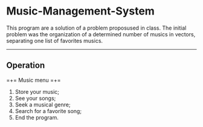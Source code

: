 # Music-Management-System
This program are a solution of a problem proposused in class. The initial problem was the organization of a determined number of musics in vectors, separating one list of favorites musics.

---
## Operation
=+= Music menu =+=

1. Store your music;
2. See your songs;
3. Seek a musical genre;
4. Search for a favorite song;
5. End the program.
```
